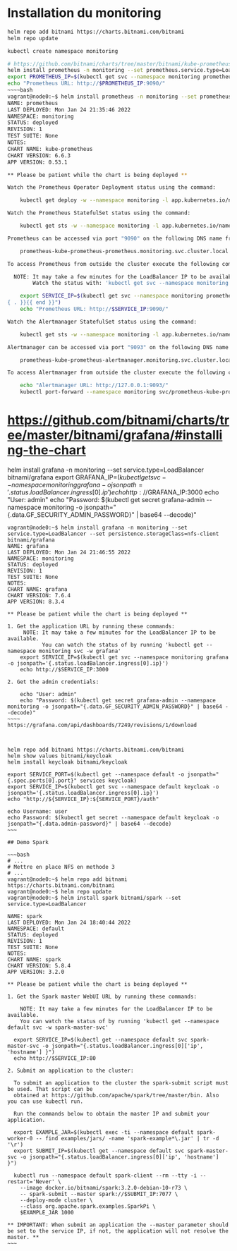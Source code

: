 # Installation du monitoring

~~~bash
helm repo add bitnami https://charts.bitnami.com/bitnami
helm repo update

kubectl create namespace monitoring

# https://github.com/bitnami/charts/tree/master/bitnami/kube-prometheus/#installing-the-chart
helm install prometheus -n monitoring --set prometheus.service.type=LoadBalancer bitnami/kube-prometheus
export PROMETHEUS_IP=$(kubectl get svc --namespace monitoring prometheus-kube-prometheus-prometheus --template "{{ range (index .status.loadBalancer.ingress 0) }}{{ . }}{{ end }}")
echo "Prometheus URL: http://$PROMETHEUS_IP:9090/"
~~~~bash
vagrant@node0:~$ helm install prometheus -n monitoring --set prometheus.service.type=LoadBalancer bitnami/kube-prometheus
NAME: prometheus
LAST DEPLOYED: Mon Jan 24 21:35:46 2022
NAMESPACE: monitoring
STATUS: deployed
REVISION: 1
TEST SUITE: None
NOTES:
CHART NAME: kube-prometheus
CHART VERSION: 6.6.3
APP VERSION: 0.53.1

** Please be patient while the chart is being deployed **

Watch the Prometheus Operator Deployment status using the command:

    kubectl get deploy -w --namespace monitoring -l app.kubernetes.io/name=kube-prometheus-operator,app.kubernetes.io/instance=prometheus

Watch the Prometheus StatefulSet status using the command:

    kubectl get sts -w --namespace monitoring -l app.kubernetes.io/name=kube-prometheus-prometheus,app.kubernetes.io/instance=prometheus

Prometheus can be accessed via port "9090" on the following DNS name from within your cluster:

    prometheus-kube-prometheus-prometheus.monitoring.svc.cluster.local

To access Prometheus from outside the cluster execute the following commands:

  NOTE: It may take a few minutes for the LoadBalancer IP to be available.
        Watch the status with: 'kubectl get svc --namespace monitoring -w prometheus-kube-prometheus-prometheus'

    export SERVICE_IP=$(kubectl get svc --namespace monitoring prometheus-kube-prometheus-prometheus --template "{{ range (index .status.loadBalancer.ingress 0) }}{
{ . }}{{ end }}")
    echo "Prometheus URL: http://$SERVICE_IP:9090/"

Watch the Alertmanager StatefulSet status using the command:

    kubectl get sts -w --namespace monitoring -l app.kubernetes.io/name=kube-prometheus-alertmanager,app.kubernetes.io/instance=prometheus

Alertmanager can be accessed via port "9093" on the following DNS name from within your cluster:

    prometheus-kube-prometheus-alertmanager.monitoring.svc.cluster.local

To access Alertmanager from outside the cluster execute the following commands:

    echo "Alertmanager URL: http://127.0.0.1:9093/"
    kubectl port-forward --namespace monitoring svc/prometheus-kube-prometheus-alertmanager 9093:9093
~~~~

# https://github.com/bitnami/charts/tree/master/bitnami/grafana/#installing-the-chart
helm install grafana -n monitoring --set service.type=LoadBalancer bitnami/grafana
export GRAFANA_IP=$(kubectl get svc --namespace monitoring grafana -o jsonpath='{.status.loadBalancer.ingress[0].ip}')
echo http://$GRAFANA_IP:3000
echo "User: admin"
echo "Password: $(kubectl get secret grafana-admin --namespace monitoring -o jsonpath="{.data.GF_SECURITY_ADMIN_PASSWORD}" | base64 --decode)"

~~~~~
vagrant@node0:~$ helm install grafana -n monitoring --set service.type=LoadBalancer --set persistence.storageClass=nfs-client bitnami/grafana
NAME: grafana
LAST DEPLOYED: Mon Jan 24 21:46:55 2022
NAMESPACE: monitoring
STATUS: deployed
REVISION: 1
TEST SUITE: None
NOTES:
CHART NAME: grafana
CHART VERSION: 7.6.4
APP VERSION: 8.3.4

** Please be patient while the chart is being deployed **

1. Get the application URL by running these commands:
     NOTE: It may take a few minutes for the LoadBalancer IP to be available.
           You can watch the status of by running 'kubectl get --namespace monitoring svc -w grafana'
    export SERVICE_IP=$(kubectl get svc --namespace monitoring grafana -o jsonpath='{.status.loadBalancer.ingress[0].ip}')
    echo http://$SERVICE_IP:3000

2. Get the admin credentials:

    echo "User: admin"
    echo "Password: $(kubectl get secret grafana-admin --namespace monitoring -o jsonpath="{.data.GF_SECURITY_ADMIN_PASSWORD}" | base64 --decode)"
~~~~
https://grafana.com/api/dashboards/7249/revisions/1/download



helm repo add bitnami https://charts.bitnami.com/bitnami
helm show values bitnami/keycloak
helm install keycloak bitnami/keycloak

export SERVICE_PORT=$(kubectl get --namespace default -o jsonpath="{.spec.ports[0].port}" services keycloak)
export SERVICE_IP=$(kubectl get svc --namespace default keycloak -o jsonpath='{.status.loadBalancer.ingress[0].ip}')
echo "http://${SERVICE_IP}:${SERVICE_PORT}/auth"

echo Username: user
echo Password: $(kubectl get secret --namespace default keycloak -o jsonpath="{.data.admin-password}" | base64 --decode)
~~~

## Demo Spark

~~~bash
# ...
# Mettre en place NFS en methode 3
# ...
vagrant@node0:~$ helm repo add bitnami https://charts.bitnami.com/bitnami
vagrant@node0:~$ helm repo update
vagrant@node0:~$ helm install spark bitnami/spark --set service.type=LoadBalancer

NAME: spark
LAST DEPLOYED: Mon Jan 24 18:40:44 2022
NAMESPACE: default
STATUS: deployed
REVISION: 1
TEST SUITE: None
NOTES:
CHART NAME: spark
CHART VERSION: 5.8.4
APP VERSION: 3.2.0

** Please be patient while the chart is being deployed **

1. Get the Spark master WebUI URL by running these commands:

    NOTE: It may take a few minutes for the LoadBalancer IP to be available.
    You can watch the status of by running 'kubectl get --namespace default svc -w spark-master-svc'

  export SERVICE_IP=$(kubectl get --namespace default svc spark-master-svc -o jsonpath="{.status.loadBalancer.ingress[0]['ip', 'hostname'] }")
  echo http://$SERVICE_IP:80

2. Submit an application to the cluster:

  To submit an application to the cluster the spark-submit script must be used. That script can be
  obtained at https://github.com/apache/spark/tree/master/bin. Also you can use kubectl run.

  Run the commands below to obtain the master IP and submit your application.

  export EXAMPLE_JAR=$(kubectl exec -ti --namespace default spark-worker-0 -- find examples/jars/ -name 'spark-example*\.jar' | tr -d '\r')
  export SUBMIT_IP=$(kubectl get --namespace default svc spark-master-svc -o jsonpath="{.status.loadBalancer.ingress[0]['ip', 'hostname'] }")

  kubectl run --namespace default spark-client --rm --tty -i --restart='Never' \
    --image docker.io/bitnami/spark:3.2.0-debian-10-r73 \
    -- spark-submit --master spark://$SUBMIT_IP:7077 \
    --deploy-mode cluster \
    --class org.apache.spark.examples.SparkPi \
    $EXAMPLE_JAR 1000

** IMPORTANT: When submit an application the --master parameter should be set to the service IP, if not, the application will not resolve the master. **
~~~